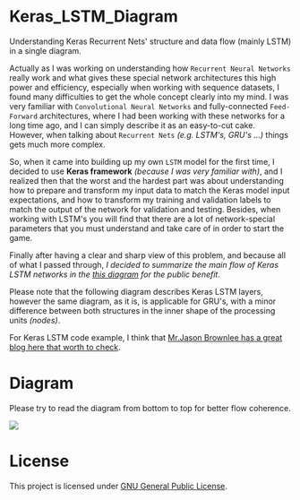# Keras_LSTM_Diagram
Understanding Keras Recurrent Nets' structure and data flow (mainly LSTM) in a single diagram.

Actually as I was working on understanding how `Recurrent Neural Networks` really work and what gives these special network architectures this high power and efficiency, especially when working with sequence datasets, I found many difficulties to get the whole concept clearly into my mind. I was very familiar with `Convolutional Neural Networks` and fully-connected `Feed-Forward` architectures, where I had been working with these networks for a long time ago, and I can simply describe it as an easy-to-cut cake. However, when talking about  `Recurrent Nets` _(e.g. LSTM's, GRU's …)_ things gets much more complex.

So, when it came into building up my own `LSTM` model for the first time, I decided to use **Keras framework** _(because I was very familiar with)_, and I realized then that the worst and the hardest part was about understanding how to prepare and transform my input data to match the Keras model input expectations, and how to transform my training and validation labels to match the output of the network for validation and testing. Besides, when working with LSTM's you will find that there are a lot of network-special parameters that you must understand and take care of in order to start the game.

Finally after having a clear and sharp view of this problem, and because all of what I passed through, _I decided to summarize the main flow of Keras LSTM networks in the [this diagram][2] for the public benefit_.

Please note that the following diagram describes Keras LSTM layers, however the same diagram, as it is, is applicable for GRU's, with a minor difference between both structures in the inner shape of the processing units _(nodes)_.

For Keras LSTM code example, I think that [Mr.Jason Brownlee has a great blog here that worth to check][3].

# Diagram
Please try to read the diagram from bottom to top for better flow coherence.

<img src="https://github.com/MohammadFneish7/Keras_LSTM_Diagram/blob/master/LSTM_keras_model.bmp">

# License
This project is licensed under [GNU General Public License][1].
 
[1]: https://github.com/MohammadFneish7/Keras_LSTM_Diagram/blob/master/LICENSE
[2]: https://github.com/MohammadFneish7/Keras_LSTM_Diagram/blob/master/LSTM_keras_model.bmp
[3]: https://machinelearningmastery.com/time-series-prediction-lstm-recurrent-neural-networks-python-keras/
 
 
